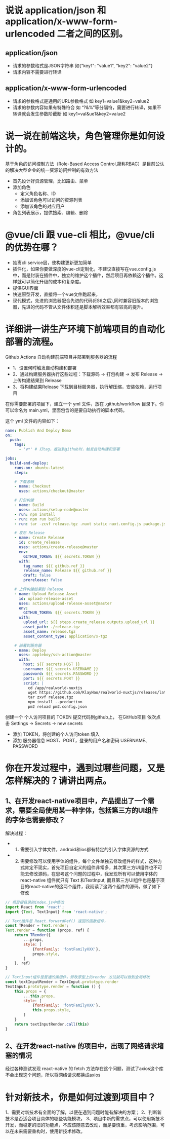 # 说说 application/json 和 application/x-www-form-urlencoded 二者之间的区别。
## application/json
- 请求的参数格式是JSON字符串 如{"key1": "value1", "key2": "value2"}
- 请求内容不需要进行转译
## application/x-www-form-urlencoded
- 请求的参数格式是通用的URL参数格式 如 key1=value1&key2=value2
- 请求的参数内容如果有特殊符合 如 “?&%”等分隔符，需要进行转译，如果不转译就会发生参数阶截断
  如 key1=val&ue1&key2=value2

# 说一说在前端这块，角色管理你是如何设计的。
基于角色的访问控制方法（Role-Based Access Control,简称RBAC）是目前公认的解决大型企业的统一资源访问控制的有效方法
- 首先设计好资源管理，比如路由、菜单
- 添加角色
    - 定义角色名称、ID
    - 添加该角色可以访问的资源列表
    - 添加该角色的对应用户
- 角色列表展示，提供搜索、编辑、删除

# @vue/cli 跟 vue-cli 相比，@vue/cli 的优势在哪？
- 抽离cli service层，使构建更新更加简单
- 插件化，如果你要做深度的vue-cli定制化，不建议直接写在vue.config.js中，而是封装在插件中，独立的维护这个插件，然后项目再依赖这个插件。这样就可以简化升级的成本和复杂度。
- 提供GUI界面
- 快速原型开发，直接将一个vue文件跑起来，
- 现代模式，先进的浏览器配合先进的代码(ES6之后),同时兼容旧版本的浏览器，先进的代码不管从文件体积还是脚本解析效率都有较高的提升。

# 详细讲一讲生产环境下前端项目的自动化部署的流程。
Github Actions 自动构建前端项目并部署到服务器的流程
- 1、设置何时触发自动构建和部署
- 2、通过构建服务器执行这些过程：下载源码 -> 打包构建 -> 发布 Release -> 上传构建结果到 Release
- 3、将构建结果Release 下载到目标服务器，执行解压缩，安装依赖，运行项目

在你需要部署的项目下，建立一个 yml 文件，放在 .github/workflow 目录下。你可以命名为 main.yml，里面包含的是要自动执行的脚本代码。

这个 yml 文件的内容如下：
```yml
name: Publish And Deploy Demo
on: 
  push:
    tags:
      - 'v*' # 打tag，推送到github时，触发自动构建和部署

jobs:
  build-and-deploy:
    runs-on: ubuntu-latest
    steps:

    # 下载源码
    - name: Checkout
      uses: actions/checkout@master

    # 打包构建
    - name: Build
      uses: actions/setup-node@master
    - run: npm install
    - run: npm run build
    - run: tar -zcvf release.tgz .nuxt static nuxt.config.js package.json package-lock.json pm2.config.json

    # 发布 Release
    - name: Create Release
      id: create_release
      uses: actions/create-release@master
      env:
        GITHUB_TOKEN: ${{ secrets.TOKEN }}
      with:
        tag_name: ${{ github.ref }}
        release_name: Release ${{ github.ref }}
        draft: false
        prerelease: false

    # 上传构建结果到 Release
    - name: Upload Release Asset
      id: upload-release-asset
      uses: actions/upload-release-asset@master
      env:
        GITHUB_TOKEN: ${{ secrets.TOKEN }}
      with:
        upload_url: ${{ steps.create_release.outputs.upload_url }}
        asset_path: ./release.tgz
        asset_name: release.tgz
        asset_content_type: application/x-tgz

    # 部署到服务器
    - name: Deploy
      uses: appleboy/ssh-action@master
      with:
        host: ${{ secrets.HOST }}
        username: ${{ secrets.USERNAME }}
        password: ${{ secrets.PASSWORD }}
        port: ${{ secrets.PORT }}
        script: |
          cd /app/realworld-nuxtjs
          wget https://github.com/KlayHao/realworld-nuxtjs/releases/latest/download/release.tgz -O release.tgz
          tar zxvf release.tgz
          npm install --production
          pm2 reload pm2.config.json
```
创建一个 个人访问项目的 TOKEN
提交代码到github上， 在GitHub项目 依次点击 Settings -> Secrets -> new secrets
- 添加 TOKEN，将创建的个人访问token 填入
- 添加 服务器信息 HOST、PORT，登录的用户名和密码 USERNAME、PASSWORD


# 你在开发过程中，遇到过哪些问题，又是怎样解决的？请讲出两点。
## 1、在开发react-native项目中，产品提出了一个需求，需要全局使用某一种字体，包括第三方的UI组件的字体也需要修改？

解决过程：
- 1. 需要引入字体文件，android和ios都有特定的引入字体资源的方式
- 2. 需要修改可以使用字体的组件，每个文件单独去修改组件的样式，这种方式肯定不现实，首先项目自定义的组件非常多，其次第三方UI组件也不可能去修改源码，在思考这个问题的过程中，我发现所有可以使用字体的 react-native 组件就只有 Text 和TextInput, 而且第三方UI组件也是基于项目的react-native的这两个组件，我阅读了这两个组件的源码，做了如下修改
```javascript
// 项目根目录的index.js中修改
import React from 'react';
import {Text, TextInput} from 'react-native';

// Text组件是 React.forwardRef() 返回的函数组件，
const TRender = Text.render;
Text.render = function (props, ref) {
    return TRender({
        ...props,
        style: [
            {fontFamily: 'fontFamilyXXX'},
            props.style,
        ]
    }, ref)
}

// TextInput组件是普通的类组件，修改原型上的render 方法就可以做到全局修改
const textInputRender = TextInput.prototype.render
TextInput.prototype.render = function () {
    this.props = {
        ...this.props,
        style: [
            {fontFamily: 'fontFamilyXXX'},
            this.props.style,
        ]
    }
    return textInputRender.call(this)
}

```

## 2、在开发react-native 的项目中，出现了网络请求堵塞的情况
经过各种测试发现 react-native 的 fetch 方法存在这个问题，测试了axios这个库不会出现这个问题，所以将网络请求都换成axios

# 针对新技术，你是如何过渡到项目中？
1、需要对新技术有全面的了解，以便在遇到问题时能有解决的方案；
2、判断新技术是否适合项目具体的哪些功能模块，
3、项目中新的需求点，可以使用新技术开发，而稳定的旧的功能点，不应该随意去改动，而是要慎重，考虑影响范围，可以在未来需要重构时，使用新技术修改。
